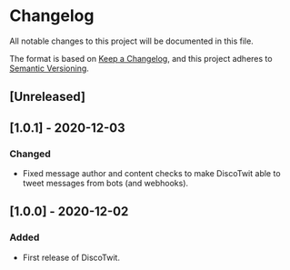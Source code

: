 # Changelog

All notable changes to this project will be documented in this file.

The format is based on [Keep a Changelog](https://keepachangelog.com/en/1.0.0/),
and this project adheres to [Semantic Versioning](https://semver.org/spec/v2.0.0.html).

## [Unreleased]

## [1.0.1] - 2020-12-03

### Changed

- Fixed message author and content checks to make DiscoTwit able to tweet messages from bots (and webhooks).

## [1.0.0] - 2020-12-02

### Added

- First release of DiscoTwit.
